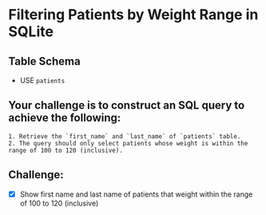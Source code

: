 # Filtering Patients by Weight Range in SQLite

## Table Schema
- USE `patients`

## Your challenge is to construct an SQL query to achieve the following:

    1. Retrieve the `first_name` and `last_name` of `patients` table.
    2. The query should only select patients whose weight is within the range of 100 to 120 (inclusive).

## Challenge:

- [x] Show first name and last name of patients that weight within the range of 100 to 120 (inclusive)